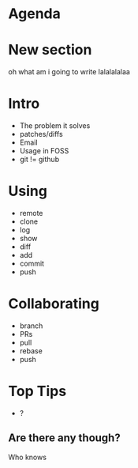 
# Agenda

# New section

oh what am i going to write lalalalalaa
# Intro

* The problem it solves
* patches/diffs
* Email
* Usage in FOSS
* git != github

# Using

* remote
* clone
* log
* show
* diff
* add
* commit
* push

# Collaborating

* branch
* PRs
* pull
* rebase
* push

# Top Tips

* ?


## Are there any though?

Who knows